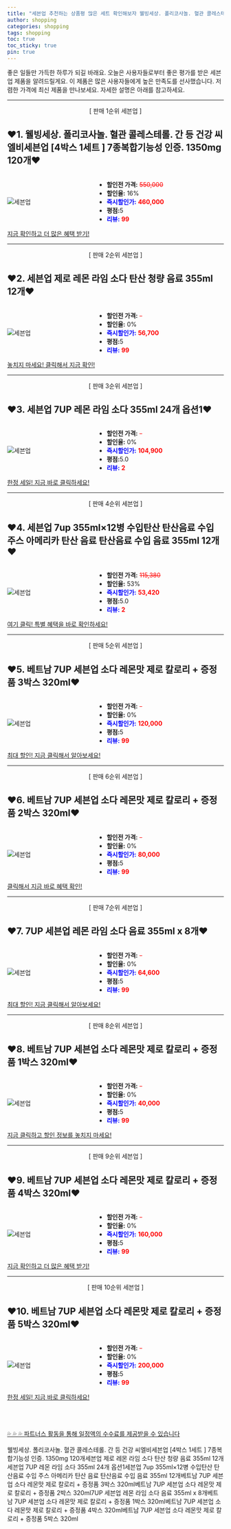 ```yaml
---
title: "세븐업 추천하는 상품평 많은 세트 확인해보자 웰빙세상. 폴리코사놀. 혈관 콜레스테롤. 간"
author: shopping
categories: shopping
tags: shopping
toc: true
toc_sticky: true
pin: true
---
```

좋은 일들만 가득한 하루가 되길 바래요. 오늘은 사용자들로부터 좋은 평가를 받은 세븐업 제품을 알려드릴게요. 이 제품은 많은 사용자들에게 높은 만족도를 선사했습니다. 저렴한 가격에 최신 제품을 만나보세요. 자세한 설명은 아래를 참고하세요.

---
<p class="toplist" style="margin: 0 auto; display: block; width: fit-content;">[ 판매 1순위 세븐업 ]</p>

<h2><strong>❤️1. 웰빙세상. 폴리코사놀. 혈관 콜레스테롤. 간 등 건강 씨엘비세븐업 [4박스 1세트 ] 7종복합기능성 인증. 1350mg 120개❤️</strong></h2>

<div style="display: flex; align-items: center;">
    <div style="flex: 0.4;">
        <img src="https://thumbnail8.coupangcdn.com/thumbnails/remote/230x230ex/image/vendor_inventory/0ba4/6e2bd79913ebd9dc2fe9a829fa5083f745eda26ca3679df00095081fde0e.png" alt="세븐업" style="max-width: 100%;">
    </div>
    <div style="flex: 0.6; margin-left: 10px;">
        <ul>
            <li><strong>할인전 가격:</strong> <del style="color: red;">550,000</del></li>
            <li><strong>할인율:</strong> 16%</li>
            <li><span style='color:blue'><strong>즉시할인가:</strong></span> <span style='color:red'><strong>460,000</strong></span></li>
            <li><strong>평점:</strong>5</li>
            <li><span style='color:blue'><strong>리뷰:</strong></span> <span style='color:red'><strong>99</strong></span></li>
        </ul>
    </div>
</div>
<div class="center">
    <a href="https://selin100587.github.io?lptag=AF9450613&subid=githubio&pageKey=8232240064&traceid=V0-153&itemId=23694641615&vendorItemId=90719721421" class="myButton">
        지금 확인하고 더 많은 혜택 받기!
    </a>
</div>


---
<p class="toplist" style="margin: 0 auto; display: block; width: fit-content;">[ 판매 2순위 세븐업 ]</p>

<h2><strong>❤️2. 세븐업 제로 레몬 라임 소다 탄산 청량 음료 355ml 12개❤️</strong></h2>

<div style="display: flex; align-items: center;">
    <div style="flex: 0.4;">
        <img src="https://thumbnail7.coupangcdn.com/thumbnails/remote/230x230ex/image/0715_beverages_69k_b7/6000/ba68afd8d55b7c5779fc8051d555cff97197d9300994ecea660d129627a8.jpg" alt="세븐업" style="max-width: 100%;">
    </div>
    <div style="flex: 0.6; margin-left: 10px;">
        <ul>
            <li><strong>할인전 가격:</strong> <del style="color: red;">-</del></li>
            <li><strong>할인율:</strong> 0%</li>
            <li><span style='color:blue'><strong>즉시할인가:</strong></span> <span style='color:red'><strong>56,700</strong></span></li>
            <li><strong>평점:</strong>5</li>
            <li><span style='color:blue'><strong>리뷰:</strong></span> <span style='color:red'><strong>99</strong></span></li>
        </ul>
    </div>
</div>
<div class="center">
    <a href="https://selin100587.github.io?lptag=AF9450613&subid=githubio&pageKey=6891716250&traceid=V0-153&itemId=22754064112&vendorItemId=89789243157" class="myButton">
        놓치지 마세요! 클릭해서 지금 확인!
    </a>
</div>


---
<p class="toplist" style="margin: 0 auto; display: block; width: fit-content;">[ 판매 3순위 세븐업 ]</p>

<h2><strong>❤️3. 세븐업 7UP 레몬 라임 소다 355ml 24개 옵션1❤️</strong></h2>

<div style="display: flex; align-items: center;">
    <div style="flex: 0.4;">
        <img src="https://thumbnail6.coupangcdn.com/thumbnails/remote/230x230ex/image/vendor_inventory/b47c/a67cc06632f9f18e431742adfc0a0cdeeffcaabc57665407096aaa3ffce0.jpg" alt="세븐업" style="max-width: 100%;">
    </div>
    <div style="flex: 0.6; margin-left: 10px;">
        <ul>
            <li><strong>할인전 가격:</strong> <del style="color: red;">-</del></li>
            <li><strong>할인율:</strong> 0%</li>
            <li><span style='color:blue'><strong>즉시할인가:</strong></span> <span style='color:red'><strong>104,900</strong></span></li>
            <li><strong>평점:</strong>5.0</li>
            <li><span style='color:blue'><strong>리뷰:</strong></span> <span style='color:red'><strong>2</strong></span></li>
        </ul>
    </div>
</div>
<div class="center">
    <a href="https://selin100587.github.io?lptag=AF9450613&subid=githubio&pageKey=7841775675&traceid=V0-153&itemId=22893411619&vendorItemId=89927960980" class="myButton">
        한정 세일! 지금 바로 클릭하세요!
    </a>
</div>


---
<p class="toplist" style="margin: 0 auto; display: block; width: fit-content;">[ 판매 4순위 세븐업 ]</p>

<h2><strong>❤️4. 세븐업 7up 355ml×12병 수입탄산 탄산음료 수입 주스 아메리카 탄산 음료 탄산음료 수입 음료 355ml 12개❤️</strong></h2>

<div style="display: flex; align-items: center;">
    <div style="flex: 0.4;">
        <img src="https://thumbnail10.coupangcdn.com/thumbnails/remote/230x230ex/image/vendor_inventory/710a/75459d268c11a83c5e818e598142fd73abb5a768f1482c8f09d42e827b34.jpg" alt="세븐업" style="max-width: 100%;">
    </div>
    <div style="flex: 0.6; margin-left: 10px;">
        <ul>
            <li><strong>할인전 가격:</strong> <del style="color: red;">115,380</del></li>
            <li><strong>할인율:</strong> 53%</li>
            <li><span style='color:blue'><strong>즉시할인가:</strong></span> <span style='color:red'><strong>53,420</strong></span></li>
            <li><strong>평점:</strong>5.0</li>
            <li><span style='color:blue'><strong>리뷰:</strong></span> <span style='color:red'><strong>2</strong></span></li>
        </ul>
    </div>
</div>
<div class="center">
    <a href="https://selin100587.github.io?lptag=AF9450613&subid=githubio&pageKey=7841775675&traceid=V0-153&itemId=21350065062&vendorItemId=88407750413" class="myButton">
        여기 클릭! 특별 혜택을 바로 확인하세요!
    </a>
</div>


---
<p class="toplist" style="margin: 0 auto; display: block; width: fit-content;">[ 판매 5순위 세븐업 ]</p>

<h2><strong>❤️5. 베트남 7UP 세븐업 소다 레몬맛 제로 칼로리 + 증정품 3박스 320ml❤️</strong></h2>

<div style="display: flex; align-items: center;">
    <div style="flex: 0.4;">
        <img src="https://thumbnail9.coupangcdn.com/thumbnails/remote/230x230ex/image/vendor_inventory/2b8a/a4a2930829a858f53f75d6b1ab5ebd6187990a9651fe81f09f406a70cfe3.png" alt="세븐업" style="max-width: 100%;">
    </div>
    <div style="flex: 0.6; margin-left: 10px;">
        <ul>
            <li><strong>할인전 가격:</strong> <del style="color: red;">-</del></li>
            <li><strong>할인율:</strong> 0%</li>
            <li><span style='color:blue'><strong>즉시할인가:</strong></span> <span style='color:red'><strong>120,000</strong></span></li>
            <li><strong>평점:</strong>5</li>
            <li><span style='color:blue'><strong>리뷰:</strong></span> <span style='color:red'><strong>99</strong></span></li>
        </ul>
    </div>
</div>
<div class="center">
    <a href="https://selin100587.github.io?lptag=AF9450613&subid=githubio&pageKey=8220933448&traceid=V0-153&itemId=23627993479&vendorItemId=90653490033" class="myButton">
        최대 할인! 지금 클릭해서 알아보세요!
    </a>
</div>


---
<p class="toplist" style="margin: 0 auto; display: block; width: fit-content;">[ 판매 6순위 세븐업 ]</p>

<h2><strong>❤️6. 베트남 7UP 세븐업 소다 레몬맛 제로 칼로리 + 증정품 2박스 320ml❤️</strong></h2>

<div style="display: flex; align-items: center;">
    <div style="flex: 0.4;">
        <img src="https://thumbnail9.coupangcdn.com/thumbnails/remote/230x230ex/image/vendor_inventory/2b8a/a4a2930829a858f53f75d6b1ab5ebd6187990a9651fe81f09f406a70cfe3.png" alt="세븐업" style="max-width: 100%;">
    </div>
    <div style="flex: 0.6; margin-left: 10px;">
        <ul>
            <li><strong>할인전 가격:</strong> <del style="color: red;">-</del></li>
            <li><strong>할인율:</strong> 0%</li>
            <li><span style='color:blue'><strong>즉시할인가:</strong></span> <span style='color:red'><strong>80,000</strong></span></li>
            <li><strong>평점:</strong>5</li>
            <li><span style='color:blue'><strong>리뷰:</strong></span> <span style='color:red'><strong>99</strong></span></li>
        </ul>
    </div>
</div>
<div class="center">
    <a href="https://selin100587.github.io?lptag=AF9450613&subid=githubio&pageKey=8220933448&traceid=V0-153&itemId=23627993480&vendorItemId=90653490040" class="myButton">
        클릭해서 지금 바로 혜택 확인!
    </a>
</div>


---
<p class="toplist" style="margin: 0 auto; display: block; width: fit-content;">[ 판매 7순위 세븐업 ]</p>

<h2><strong>❤️7. 7UP 세븐업 레몬 라임 소다 음료 355ml x 8개❤️</strong></h2>

<div style="display: flex; align-items: center;">
    <div style="flex: 0.4;">
        <img src="https://thumbnail9.coupangcdn.com/thumbnails/remote/230x230ex/image/vendor_inventory/de40/cfebb6c023ef5d5b02b463f2523a1c2d9940d1b062d0ad30fcd1a40c9ddc.jpg" alt="세븐업" style="max-width: 100%;">
    </div>
    <div style="flex: 0.6; margin-left: 10px;">
        <ul>
            <li><strong>할인전 가격:</strong> <del style="color: red;">-</del></li>
            <li><strong>할인율:</strong> 0%</li>
            <li><span style='color:blue'><strong>즉시할인가:</strong></span> <span style='color:red'><strong>64,600</strong></span></li>
            <li><strong>평점:</strong>5</li>
            <li><span style='color:blue'><strong>리뷰:</strong></span> <span style='color:red'><strong>99</strong></span></li>
        </ul>
    </div>
</div>
<div class="center">
    <a href="https://selin100587.github.io?lptag=AF9450613&subid=githubio&pageKey=7661025030&traceid=V0-153&itemId=22539924368&vendorItemId=89581875765" class="myButton">
        최대 할인! 지금 클릭해서 알아보세요!
    </a>
</div>


---
<p class="toplist" style="margin: 0 auto; display: block; width: fit-content;">[ 판매 8순위 세븐업 ]</p>

<h2><strong>❤️8. 베트남 7UP 세븐업 소다 레몬맛 제로 칼로리 + 증정품 1박스 320ml❤️</strong></h2>

<div style="display: flex; align-items: center;">
    <div style="flex: 0.4;">
        <img src="https://thumbnail9.coupangcdn.com/thumbnails/remote/230x230ex/image/vendor_inventory/2b8a/a4a2930829a858f53f75d6b1ab5ebd6187990a9651fe81f09f406a70cfe3.png" alt="세븐업" style="max-width: 100%;">
    </div>
    <div style="flex: 0.6; margin-left: 10px;">
        <ul>
            <li><strong>할인전 가격:</strong> <del style="color: red;">-</del></li>
            <li><strong>할인율:</strong> 0%</li>
            <li><span style='color:blue'><strong>즉시할인가:</strong></span> <span style='color:red'><strong>40,000</strong></span></li>
            <li><strong>평점:</strong>5</li>
            <li><span style='color:blue'><strong>리뷰:</strong></span> <span style='color:red'><strong>99</strong></span></li>
        </ul>
    </div>
</div>
<div class="center">
    <a href="https://selin100587.github.io?lptag=AF9450613&subid=githubio&pageKey=8220933448&traceid=V0-153&itemId=23627993478&vendorItemId=90653490024" class="myButton">
        지금 클릭하고 할인 정보를 놓치지 마세요!
    </a>
</div>


---
<p class="toplist" style="margin: 0 auto; display: block; width: fit-content;">[ 판매 9순위 세븐업 ]</p>

<h2><strong>❤️9. 베트남 7UP 세븐업 소다 레몬맛 제로 칼로리 + 증정품 4박스 320ml❤️</strong></h2>

<div style="display: flex; align-items: center;">
    <div style="flex: 0.4;">
        <img src="https://thumbnail9.coupangcdn.com/thumbnails/remote/230x230ex/image/vendor_inventory/2b8a/a4a2930829a858f53f75d6b1ab5ebd6187990a9651fe81f09f406a70cfe3.png" alt="세븐업" style="max-width: 100%;">
    </div>
    <div style="flex: 0.6; margin-left: 10px;">
        <ul>
            <li><strong>할인전 가격:</strong> <del style="color: red;">-</del></li>
            <li><strong>할인율:</strong> 0%</li>
            <li><span style='color:blue'><strong>즉시할인가:</strong></span> <span style='color:red'><strong>160,000</strong></span></li>
            <li><strong>평점:</strong>5</li>
            <li><span style='color:blue'><strong>리뷰:</strong></span> <span style='color:red'><strong>99</strong></span></li>
        </ul>
    </div>
</div>
<div class="center">
    <a href="https://selin100587.github.io?lptag=AF9450613&subid=githubio&pageKey=8220933448&traceid=V0-153&itemId=23627993482&vendorItemId=90653490055" class="myButton">
        지금 확인하고 더 많은 혜택 받기!
    </a>
</div>


---
<p class="toplist" style="margin: 0 auto; display: block; width: fit-content;">[ 판매 10순위 세븐업 ]</p>

<h2><strong>❤️10. 베트남 7UP 세븐업 소다 레몬맛 제로 칼로리 + 증정품 5박스 320ml❤️</strong></h2>

<div style="display: flex; align-items: center;">
    <div style="flex: 0.4;">
        <img src="https://thumbnail9.coupangcdn.com/thumbnails/remote/230x230ex/image/vendor_inventory/2b8a/a4a2930829a858f53f75d6b1ab5ebd6187990a9651fe81f09f406a70cfe3.png" alt="세븐업" style="max-width: 100%;">
    </div>
    <div style="flex: 0.6; margin-left: 10px;">
        <ul>
            <li><strong>할인전 가격:</strong> <del style="color: red;">-</del></li>
            <li><strong>할인율:</strong> 0%</li>
            <li><span style='color:blue'><strong>즉시할인가:</strong></span> <span style='color:red'><strong>200,000</strong></span></li>
            <li><strong>평점:</strong>5</li>
            <li><span style='color:blue'><strong>리뷰:</strong></span> <span style='color:red'><strong>99</strong></span></li>
        </ul>
    </div>
</div>
<div class="center">
    <a href="https://selin100587.github.io?lptag=AF9450613&subid=githubio&pageKey=8220933448&traceid=V0-153&itemId=23627993481&vendorItemId=90653490048" class="myButton">
        한정 세일! 지금 바로 클릭하세요!
    </a>
</div>

<br><br><br>[💦 💦 💦 파트너스 활동을 통해 일정액의 수수료를 제공받을 수 있습니다](https://link.coupang.com/a/bcpT2c)<br><br>웰빙세상. 폴리코사놀. 혈관 콜레스테롤. 간 등 건강 씨엘비세븐업 [4박스 1세트 ] 7종복합기능성 인증. 1350mg 120개세븐업 제로 레몬 라임 소다 탄산 청량 음료 355ml 12개세븐업 7UP 레몬 라임 소다 355ml 24개 옵션1세븐업 7up 355ml×12병 수입탄산 탄산음료 수입 주스 아메리카 탄산 음료 탄산음료 수입 음료 355ml 12개베트남 7UP 세븐업 소다 레몬맛 제로 칼로리 + 증정품 3박스 320ml베트남 7UP 세븐업 소다 레몬맛 제로 칼로리 + 증정품 2박스 320ml7UP 세븐업 레몬 라임 소다 음료 355ml x 8개베트남 7UP 세븐업 소다 레몬맛 제로 칼로리 + 증정품 1박스 320ml베트남 7UP 세븐업 소다 레몬맛 제로 칼로리 + 증정품 4박스 320ml베트남 7UP 세븐업 소다 레몬맛 제로 칼로리 + 증정품 5박스 320ml